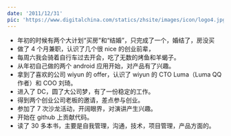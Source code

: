 ```yaml
---
date: '2011/12/31'
pic: 'https://www.digitalchina.com/statics/zhsite/images/icon/logo4.jpg'
---
```


- 年初的时候有两个大计划“买房”和“结婚”，只完成了一个，婚结了，房没买
- 做了 4 个月兼职，认识了几个很 nice 的创业前辈，
- 每周六我会骑着自行车过去开会，吃了无数的烤鱼和羊蝎子。
- 从年初自己做的两个 android 应用开始，对产品有了兴趣。
- 拿到了喜欢的公司 wiyun 的 offer，认识了 wiyun 的 CTO Luma（Luma QQ 作者）和 COO 刘琦。
- 进入了 DC，圆了大公司梦，有了一份稳定的工作。
- 得到两个创业公司老板的邀请，差点参与创业。
- 参加了 7 次沙龙活动，开阔眼界，对演讲产生兴趣。
- 开始在 github 上贡献代码。
- 读了 30 多本书，主要是自我管理，沟通，技术，项目管理，产品方面的。
